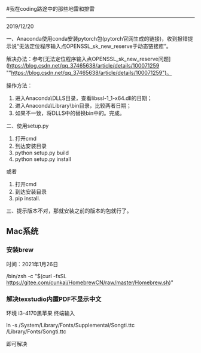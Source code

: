 #我在coding路途中的那些地雷和排雷

----------
2019/12/20

一、Anaconda使用conda安装pytorch包(pytorch官网生成的链接)，收到报错提示说“无法定位程序输入点OPENSSL_sk_new_reserve于动态链接库”。

解决办法：参考[无法定位程序输入点OPENSSL_sk_new_reserve问题](https://blog.csdn.net/qq_37465638/article/details/100071259 ""https://blog.csdn.net/qq_37465638/article/details/100071259")。

操作方法：

1. 进入Anaconda\DLLS目录，查看libssl-1_1-x64.dll的日期；
1. 进入Anaconda\Library\bin目录，比较两者日期；
1. 如果不一致，将DLLS中的替换bin中的。完成。

二、使用setup.py

1. 打开cmd
1. 到达安装目录
1. python setup.py build
1. python setup.py install

或者

1. 打开cmd
1. 到达安装目录
1. pip install.

三、提示版本不对，那就安装之前的版本的包就行了。

## Mac系统

### 安装brew

时间：2021年1月26日

/bin/zsh -c "$(curl -fsSL https://gitee.com/cunkai/HomebrewCN/raw/master/Homebrew.sh)"

### 解决texstudio内置PDF不显示中文
环境 i3-4170黑苹果
终端输入

ln -s /System/Library/Fonts/Supplemental/Songti.ttc /Library/Fonts/Songti.ttc

即可解决
